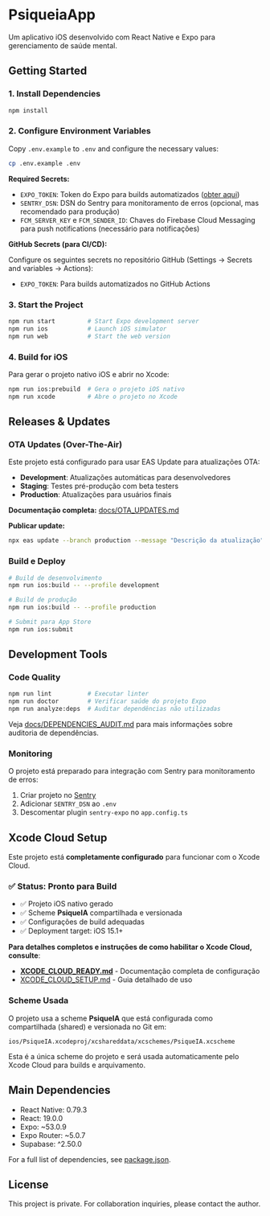 # PsiqueiaApp

Um aplicativo iOS desenvolvido com React Native e Expo para gerenciamento de saúde mental.

## Getting Started

### 1. Install Dependencies

```bash
npm install
```

### 2. Configure Environment Variables

Copy `.env.example` to `.env` and configure the necessary values:

```bash
cp .env.example .env
```

**Required Secrets:**
- `EXPO_TOKEN`: Token do Expo para builds automatizados ([obter aqui](https://expo.dev/accounts/[username]/settings/access-tokens))
- `SENTRY_DSN`: DSN do Sentry para monitoramento de erros (opcional, mas recomendado para produção)
- `FCM_SERVER_KEY` e `FCM_SENDER_ID`: Chaves do Firebase Cloud Messaging para push notifications (necessário para notificações)

**GitHub Secrets (para CI/CD):**

Configure os seguintes secrets no repositório GitHub (Settings → Secrets and variables → Actions):
- `EXPO_TOKEN`: Para builds automatizados no GitHub Actions

### 3. Start the Project

```bash
npm run start         # Start Expo development server
npm run ios           # Launch iOS simulator
npm run web           # Start the web version
```

### 4. Build for iOS

Para gerar o projeto nativo iOS e abrir no Xcode:

```bash
npm run ios:prebuild  # Gera o projeto iOS nativo
npm run xcode         # Abre o projeto no Xcode
```

## Releases & Updates

### OTA Updates (Over-The-Air)

Este projeto está configurado para usar EAS Update para atualizações OTA:

- **Development**: Atualizações automáticas para desenvolvedores
- **Staging**: Testes pré-produção com beta testers
- **Production**: Atualizações para usuários finais

**Documentação completa:** [docs/OTA_UPDATES.md](./docs/OTA_UPDATES.md)

**Publicar update:**
```bash
npx eas update --branch production --message "Descrição da atualização"
```

### Build e Deploy

```bash
# Build de desenvolvimento
npm run ios:build -- --profile development

# Build de produção
npm run ios:build -- --profile production

# Submit para App Store
npm run ios:submit
```

## Development Tools

### Code Quality

```bash
npm run lint          # Executar linter
npm run doctor        # Verificar saúde do projeto Expo
npm run analyze:deps  # Auditar dependências não utilizadas
```

Veja [docs/DEPENDENCIES_AUDIT.md](./docs/DEPENDENCIES_AUDIT.md) para mais informações sobre auditoria de dependências.

### Monitoring

O projeto está preparado para integração com Sentry para monitoramento de erros:

1. Criar projeto no [Sentry](https://sentry.io)
2. Adicionar `SENTRY_DSN` ao `.env`
3. Descomentar plugin `sentry-expo` no `app.config.ts`

## Xcode Cloud Setup

Este projeto está **completamente configurado** para funcionar com o Xcode Cloud. 

### ✅ Status: Pronto para Build

- ✅ Projeto iOS nativo gerado
- ✅ Scheme **PsiqueIA** compartilhada e versionada
- ✅ Configurações de build adequadas
- ✅ Deployment target: iOS 15.1+

**Para detalhes completos e instruções de como habilitar o Xcode Cloud, consulte**: 
- **[XCODE_CLOUD_READY.md](./XCODE_CLOUD_READY.md)** - Documentação completa de configuração
- [XCODE_CLOUD_SETUP.md](./XCODE_CLOUD_SETUP.md) - Guia detalhado de uso

### Scheme Usada

O projeto usa a scheme **PsiqueIA** que está configurada como compartilhada (shared) e versionada no Git em:
```
ios/PsiqueIA.xcodeproj/xcshareddata/xcschemes/PsiqueIA.xcscheme
```

Esta é a única scheme do projeto e será usada automaticamente pelo Xcode Cloud para builds e arquivamento.

## Main Dependencies

- React Native: 0.79.3
- React: 19.0.0
- Expo: ~53.0.9
- Expo Router: ~5.0.7
- Supabase: ^2.50.0

For a full list of dependencies, see [package.json](./package.json).

## License

This project is private. For collaboration inquiries, please contact the author.
